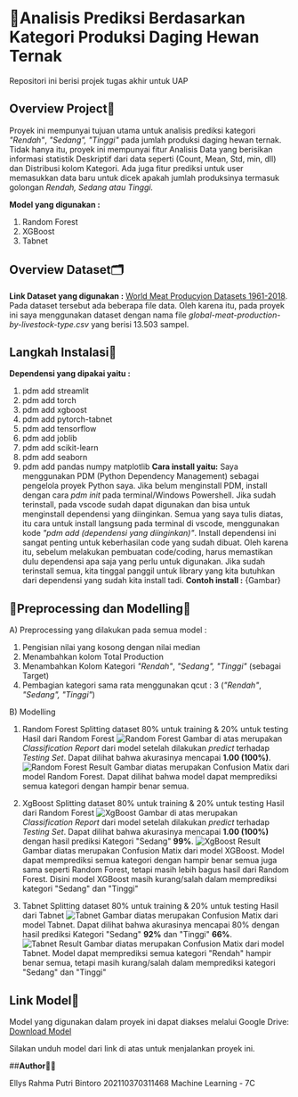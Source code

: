 # 🤖Analisis Prediksi Berdasarkan Kategori Produksi Daging Hewan Ternak

Repositori ini berisi projek tugas akhir untuk UAP

## Overview Project🔎 

Proyek ini mempunyai tujuan utama untuk analisis prediksi kategori _"Rendah"_, _"Sedang",_ _"Tinggi"_  pada jumlah produksi daging hewan ternak.
Tidak hanya itu, proyek ini mempunyai fitur Analisis Data yang berisikan informasi statistik Deskriptif dari data seperti (Count, Mean, Std, min, dll) dan Distribusi kolom Kategori. Ada juga fitur prediksi untuk user memasukkan data baru untuk dicek apakah jumlah produksinya termasuk golongan _Rendah, Sedang atau Tinggi._

**Model yang digunakan :** 
1. Random Forest
2. XGBoost
3. Tabnet

## Overview Dataset🗂️ 

**Link Dataset yang digunakan :** [World Meat Producyion Datasets 1961-2018](https://www.kaggle.com/datasets/pragadesh06/meat-production-datasets1961-2018). Pada dataset tersebut ada beberapa file data. Oleh karena itu, pada proyek ini saya menggunakan dataset dengan nama file _global-meat-production-by-livestock-type.csv_ yang berisi 13.503 sampel.

## Langkah Instalasi🚀

**Dependensi yang dipakai yaitu :**
1. pdm add streamlit
2. pdm add torch
3. pdm add xgboost
4. pdm add pytorch-tabnet
5. pdm add tensorflow
6. pdm add joblib
7. pdm add scikit-learn
8. pdm add seaborn
9. pdm add pandas numpy matplotlib
**Cara install yaitu:**
Saya menggunakan PDM (Python Dependency Management) sebagai pengelola proyek Python saya. Jika belum menginstall PDM, install dengan cara _pdm init_ pada terminal/Windows Powershell. Jika sudah terinstall, pada vscode sudah dapat digunakan dan bisa untuk menginstall dependensi yang diinginkan.
Semua yang saya tulis diatas, itu cara untuk install langsung pada terminal di vscode, menggunakan kode _"pdm add (dependensi yang diinginkan)"_. Install dependensi ini sangat penting untuk keberhasilan code yang sudah dibuat. Oleh karena itu, sebelum melakukan pembuatan code/coding, harus memastikan dulu dependensi apa saja yang perlu untuk digunakan.
Jika sudah terinstall semua, kita tinggal panggil untuk library yang kita butuhkan dari dependensi yang sudah kita install tadi.
**Contoh install :**
{Gambar}


## 🔄Preprocessing dan Modelling🤖
A) Preprocessing yang dilakukan pada semua model :
1. Pengisian nilai yang kosong dengan nilai median
2. Menambahkan kolom Total Production
3. Menambahkan Kolom Kategori _"Rendah"_, _"Sedang",_ _"Tinggi"_ (sebagai Target)
4. Pembagian kategori sama rata menggunakan qcut : 3 (_"Rendah"_, _"Sedang",_ _"Tinggi"_)

B) Modelling
1. Random Forest
   Splitting dataset 80% untuk training & 20% untuk testing
   Hasil dari Random Forest
   ![Random Forest](assets/random_forest.jpg)
   Gambar di atas merupakan _Classification Report_ dari model setelah dilakukan _predict_ terhadap _Testing Set_. Dapat dilihat bahwa akurasinya mencapai **1.00 (100%)**.
   ![Random Forest Result](assets/rf_result.jpg)
   Gambar diatas merupakan Confusion Matix dari model Random Forest. Dapat dilihat bahwa model dapat memprediksi semua kategori dengan hampir benar semua.

2. XgBoost
   Splitting dataset 80% untuk training & 20% untuk testing
   Hasil dari Random Forest
   ![XgBoost](assets/xgboost.jpg)
   Gambar di atas merupakan _Classification Report_ dari model setelah dilakukan _predict_ terhadap _Testing Set_. Dapat dilihat bahwa akurasinya mencapai **1.00 (100%)** dengan hasil prediksi Kategori "Sedang" **99%**.
   ![XgBoost Result](assets/xgboost_result.jpg)
   Gambar diatas merupakan Confusion Matix dari model XGBoost. Model dapat memprediksi semua kategori dengan hampir benar semua juga sama seperti Random Forest, tetapi masih lebih bagus hasil dari Random Forest. Disini model XGBoost masih kurang/salah dalam memprediksi kategori "Sedang" dan "Tinggi"

3. Tabnet
   Splitting dataset 80% untuk training & 20% untuk testing
   Hasil dari Tabnet
   ![Tabnet](assets/Tabnet.jpg)
   Gambar diatas merupakan Confusion Matix dari model Tabnet. Dapat dilihat bahwa akurasinya mencapai 80% dengan hasil prediksi Kategori "Sedang" **92%** dan "Tinggi" **66%**.
   ![Tabnet Result](assets/Tabnet_result.jpg)
   Gambar diatas merupakan Confusion Matix dari model Tabnet. Model dapat memprediksi semua kategori "Rendah" hampir benar semua, tetapi masih kurang/salah dalam memprediksi kategori "Sedang" dan "Tinggi"


## Link Model🤖

Model yang digunakan dalam proyek ini dapat diakses melalui Google Drive:
[Download Model](https://drive.google.com/drive/folders/1Gdc-B5pRz4Qv_Argh-KXFc6i44yCT3HC?usp=sharing)

Silakan unduh model dari link di atas untuk menjalankan proyek ini.

##**Author**👩‍💻

Ellys Rahma Putri Bintoro
202110370311468
Machine Learning - 7C           
